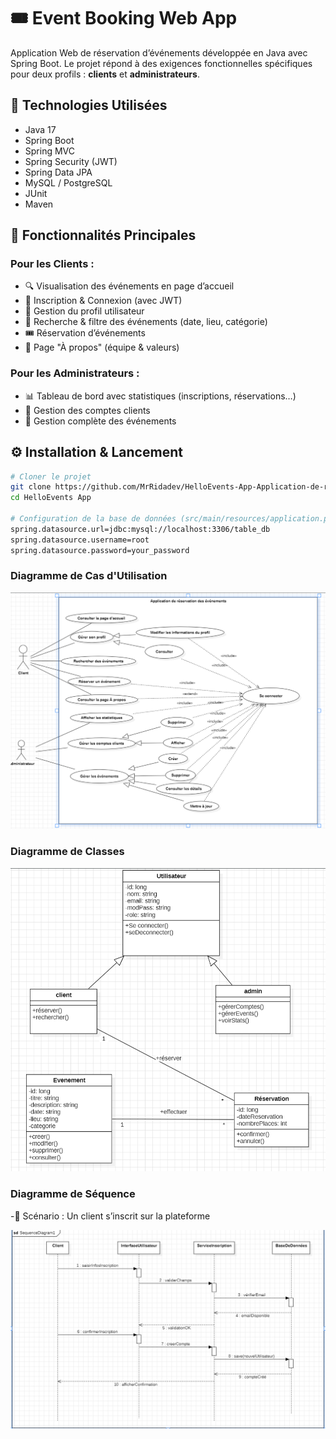 # 🎟️ Event Booking Web App

Application Web de réservation d’événements développée en Java avec Spring Boot. Le projet répond à des exigences fonctionnelles spécifiques pour deux profils : **clients** et **administrateurs**.



## 🧰 Technologies Utilisées

- Java 17
- Spring Boot
- Spring MVC
- Spring Security (JWT)
- Spring Data JPA
- MySQL / PostgreSQL
- JUnit
- Maven



## 🚀 Fonctionnalités Principales

### Pour les Clients :
- 🔍 Visualisation des événements en page d’accueil
- 📝 Inscription & Connexion (avec JWT)
- 👤 Gestion du profil utilisateur
- 🔎 Recherche & filtre des événements (date, lieu, catégorie)
- 🎟 Réservation d’événements
- 📃 Page "À propos" (équipe & valeurs)

### Pour les Administrateurs :
- 📊 Tableau de bord avec statistiques (inscriptions, réservations…)
- 👥 Gestion des comptes clients
- 📅 Gestion complète des événements



## ⚙️ Installation & Lancement

```bash
# Cloner le projet
git clone https://github.com/MrRidadev/HelloEvents-App-Application-de-r-servation-des-v-nements.git
cd HelloEvents App

# Configuration de la base de données (src/main/resources/application.properties)
spring.datasource.url=jdbc:mysql://localhost:3306/table_db
spring.datasource.username=root
spring.datasource.password=your_password

```
### Diagramme de Cas d'Utilisation

![img_1.png](img_1.png)

### Diagramme de Classes

![img.png](img.png)

### Diagramme de Séquence

-🎯 Scénario : Un client s’inscrit sur la plateforme

![img_2.png](img_2.png)

